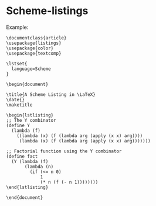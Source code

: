 # Scheme-listings

Example:

    \documentclass{article}
    \usepackage{listings}
    \usepackage{color}
    \usepackage{textcomp}
    
    \lstset{
      language=Scheme
    }
    
    \begin{document}
    
    \title{A Scheme Listing in \LaTeX}
    \date{}
    \maketitle
    
    \begin{lstlisting}
    ;; The Y combinator
    (define Y
      (lambda (f)
        ((lambda (x) (f (lambda arg (apply (x x) arg))))
         (lambda (x) (f (lambda arg (apply (x x) arg)))))))
    
    ;; Factorial function using the Y combinator
    (define fact
      (Y (lambda (f)
           (lambda (n)
             (if (<= n 0)
                 1
                 (* n (f (- n 1))))))))     
    \end{lstlisting}
    
    \end{document}

